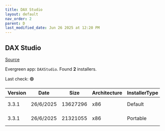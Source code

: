 ```yaml
---
title: DAX Studio
layout: default
nav_order: 2
parent: D
last_modified_date: Jun 26 2025 at 12:20 PM
---
```


## DAX Studio

[Source](https://github.com/DaxStudio/DaxStudio)

Evergreen app: `DAXStudio`. Found **2** installers.

Last check: 🟢

| Version | Date      | Size     | Architecture | InstallerType | Type | URI                                                                                                                                                                                          |
| ------- | --------- | -------- | ------------ | ------------- | ---- | -------------------------------------------------------------------------------------------------------------------------------------------------------------------------------------------- |
| 3.3.1   | 26/6/2025 | 13627296 | x86          | Default       | exe  | [https://github.com/DaxStudio/DaxStudio/releases/download/v3.3.1/DaxStudio_3_3_1_setup.exe](https://github.com/DaxStudio/DaxStudio/releases/download/v3.3.1/DaxStudio_3_3_1_setup.exe)       |
| 3.3.1   | 26/6/2025 | 21321055 | x86          | Portable      | zip  | [https://github.com/DaxStudio/DaxStudio/releases/download/v3.3.1/DaxStudio_3_3_1_portable.zip](https://github.com/DaxStudio/DaxStudio/releases/download/v3.3.1/DaxStudio_3_3_1_portable.zip) |
